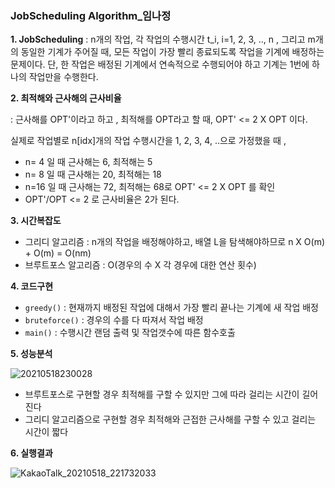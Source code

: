 ### JobScheduling Algorithm_임나정

**1. JobScheduling**
 : n개의 작업, 각 작업의 수행시간 t_i, i=1, 2, 3, .., n , 그리고 m개의 동일한 기계가 주어질 때, 모든 작업이 가장 빨리 종료되도록 작업을 기계에 배정하는 문제이다. 단, 한 작업은 배정된 기계에서 연속적으로 수행되어야 하고 기계는 1번에 하나의 작업만을 수행한다. 

**2. 최적해와 근사해의 근사비율**

 : 근사해를 OPT'이라고 하고 , 최적해를 OPT라고 할 때, OPT' <= 2 X OPT 이다.

  실제로 작업별로 n[idx]개의 작업 수행시간을 1, 2, 3, 4, ..으로 가정했을 때 ,
* n= 4 일 때 근사해는 6, 최적해는 5
* n= 8 일 때 근사해는 20, 최적해는 18
* n=16 일 때 근사해는 72, 최적해는 68로 OPT' <= 2 X OPT 를 확인
* OPT'/OPT <= 2 로 근사비율은 2가 된다.

**3. 시간복잡도**
- 그리디 알고리즘 : n개의 작업을 배정해야하고, 배열 L을 탐색해야하므로 n X O(m) + O(m) = O(nm) 
- 브루트포스 알고리즘 : O(경우의 수 X 각 경우에 대한 연산 횟수)

**4. 코드구현**
* `greedy()` : 현재까지 배정된 작업에 대해서 가장 빨리 끝나는 기계에 새 작업 배정
* `bruteforce()` : 경우의 수를 다 따져서 작업 배정
* `main()` : 수행시간 랜덤 출력 및 작업갯수에 따른 함수호출

**5. 성능분석**

![20210518230028](https://user-images.githubusercontent.com/79985588/118665073-f8f7e700-b82c-11eb-8209-2bcfcd350bf5.png)
* 브루트포스로 구현할 경우 최적해를 구할 수 있지만 그에 따라 걸리는 시간이 길어진다
* 그리디 알고리즘으로 구현할 경우 최적해와 근접한 근사해를 구할 수 있고 걸리는 시간이 짧다



**6. 실행결과**


![KakaoTalk_20210518_221732033](https://user-images.githubusercontent.com/79985588/118661574-3149f600-b82a-11eb-896e-24a3761006e9.png)